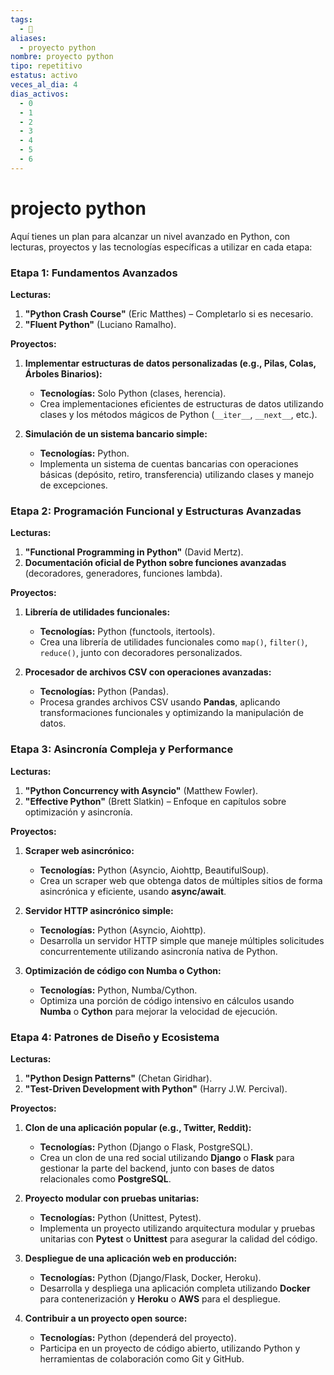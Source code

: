 ```yaml
---
tags:
  - 🚀
aliases:
  - proyecto python
nombre: proyecto python
tipo: repetitivo
estatus: activo
veces_al_dia: 4
dias_activos:
  - 0
  - 1
  - 2
  - 3
  - 4
  - 5
  - 6
---
```

# projecto python


Aquí tienes un plan para alcanzar un nivel avanzado en Python, con lecturas, proyectos y las tecnologías específicas a utilizar en cada etapa:

### **Etapa 1: Fundamentos Avanzados**
**Lecturas:**
1. **"Python Crash Course"** (Eric Matthes) – Completarlo si es necesario.
2. **"Fluent Python"** (Luciano Ramalho).

**Proyectos:**
1. **Implementar estructuras de datos personalizadas (e.g., Pilas, Colas, Árboles Binarios):**
   - **Tecnologías:** Solo Python (clases, herencia).
   - Crea implementaciones eficientes de estructuras de datos utilizando clases y los métodos mágicos de Python (`__iter__`, `__next__`, etc.).

2. **Simulación de un sistema bancario simple:**
   - **Tecnologías:** Python.
   - Implementa un sistema de cuentas bancarias con operaciones básicas (depósito, retiro, transferencia) utilizando clases y manejo de excepciones.

### **Etapa 2: Programación Funcional y Estructuras Avanzadas**
**Lecturas:**
1. **"Functional Programming in Python"** (David Mertz).
2. **Documentación oficial de Python sobre funciones avanzadas** (decoradores, generadores, funciones lambda).

**Proyectos:**
1. **Librería de utilidades funcionales:**
   - **Tecnologías:** Python (functools, itertools).
   - Crea una librería de utilidades funcionales como `map()`, `filter()`, `reduce()`, junto con decoradores personalizados.

2. **Procesador de archivos CSV con operaciones avanzadas:**
   - **Tecnologías:** Python (Pandas).
   - Procesa grandes archivos CSV usando **Pandas**, aplicando transformaciones funcionales y optimizando la manipulación de datos.

### **Etapa 3: Asincronía Compleja y Performance**
**Lecturas:**
1. **"Python Concurrency with Asyncio"** (Matthew Fowler).
2. **"Effective Python"** (Brett Slatkin) – Enfoque en capítulos sobre optimización y asincronía.

**Proyectos:**
1. **Scraper web asincrónico:**
   - **Tecnologías:** Python (Asyncio, Aiohttp, BeautifulSoup).
   - Crea un scraper web que obtenga datos de múltiples sitios de forma asincrónica y eficiente, usando **async/await**.

2. **Servidor HTTP asincrónico simple:**
   - **Tecnologías:** Python (Asyncio, Aiohttp).
   - Desarrolla un servidor HTTP simple que maneje múltiples solicitudes concurrentemente utilizando asincronía nativa de Python.

3. **Optimización de código con Numba o Cython:**
   - **Tecnologías:** Python, Numba/Cython.
   - Optimiza una porción de código intensivo en cálculos usando **Numba** o **Cython** para mejorar la velocidad de ejecución.

### **Etapa 4: Patrones de Diseño y Ecosistema**
**Lecturas:**
1. **"Python Design Patterns"** (Chetan Giridhar).
2. **"Test-Driven Development with Python"** (Harry J.W. Percival).

**Proyectos:**
1. **Clon de una aplicación popular (e.g., Twitter, Reddit):**
   - **Tecnologías:** Python (Django o Flask, PostgreSQL).
   - Crea un clon de una red social utilizando **Django** o **Flask** para gestionar la parte del backend, junto con bases de datos relacionales como **PostgreSQL**.

2. **Proyecto modular con pruebas unitarias:**
   - **Tecnologías:** Python (Unittest, Pytest).
   - Implementa un proyecto utilizando arquitectura modular y pruebas unitarias con **Pytest** o **Unittest** para asegurar la calidad del código.

3. **Despliegue de una aplicación web en producción:**
   - **Tecnologías:** Python (Django/Flask, Docker, Heroku).
   - Desarrolla y despliega una aplicación completa utilizando **Docker** para contenerización y **Heroku** o **AWS** para el despliegue.

4. **Contribuir a un proyecto open source:**
   - **Tecnologías:** Python (dependerá del proyecto).
   - Participa en un proyecto de código abierto, utilizando Python y herramientas de colaboración como Git y GitHub.

